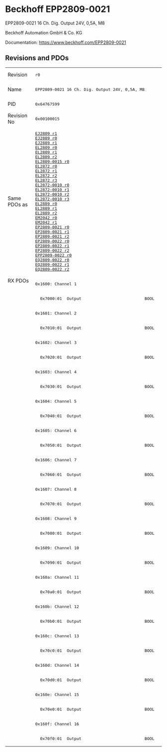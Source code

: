 # Beckhoff EPP2809-0021

EPP2809-0021 16 Ch. Dig. Output 24V, 0,5A, M8

Beckhoff Automation GmbH & Co. KG

Documentation: <a href="https://www.beckhoff.com/EPP2809-0021">https://www.beckhoff.com/EPP2809-0021</a>

## Revisions and PDOs
<table>
<tr >
<td class="first">Revision</td>
<td ><pre>r0</pre></td>
</tr>
<tr >
<td class="first">Name</td>
<td ><pre>EPP2809-0021 16 Ch. Dig. Output 24V, 0,5A, M8</pre></td>
</tr>
<tr >
<td class="first">PID</td>
<td ><pre>0x64767599</pre></td>
</tr>
<tr >
<td class="first">Revision No</td>
<td ><pre>0x00100015</pre></td>
</tr>
<tr >
<td class="first">Same PDOs as</td>
<td ><pre><a href="EJ2809">EJ2809 r1</a><br/><a href="EJ2889">EJ2889 r0</a><br/><a href="EJ2889">EJ2889 r1</a><br/><a href="EL2809">EL2809 r0</a><br/><a href="EL2809">EL2809 r1</a><br/><a href="EL2809">EL2809 r2</a><br/><a href="EL2809-0015">EL2809-0015 r0</a><br/><a href="EL2872">EL2872 r0</a><br/><a href="EL2872">EL2872 r1</a><br/><a href="EL2872">EL2872 r2</a><br/><a href="EL2872">EL2872 r3</a><br/><a href="EL2872-0010">EL2872-0010 r0</a><br/><a href="EL2872-0010">EL2872-0010 r1</a><br/><a href="EL2872-0010">EL2872-0010 r2</a><br/><a href="EL2872-0010">EL2872-0010 r3</a><br/><a href="EL2889">EL2889 r0</a><br/><a href="EL2889">EL2889 r1</a><br/><a href="EL2889">EL2889 r2</a><br/><a href="EM2042">EM2042 r0</a><br/><a href="EM2042">EM2042 r1</a><br/><a href="EP2809-0021">EP2809-0021 r0</a><br/><a href="EP2809-0021">EP2809-0021 r1</a><br/><a href="EP2809-0021">EP2809-0021 r2</a><br/><a href="EP2809-0022">EP2809-0022 r0</a><br/><a href="EP2809-0022">EP2809-0022 r1</a><br/><a href="EP2809-0022">EP2809-0022 r2</a><br/><a href="EPP2809-0022">EPP2809-0022 r0</a><br/><a href="EQ2809-0022">EQ2809-0022 r0</a><br/><a href="EQ2809-0022">EQ2809-0022 r1</a><br/><a href="EQ2809-0022">EQ2809-0022 r2</a></pre></td>
</tr>
<tr class="rxpdo pdosection">
<td class="first" rowspan=32 valign=top>RX PDOs</td>
<td><pre>0x1600: Channel 1</pre></td>
<td></td>
</tr>
<tr class="rxpdo">
<td class="first"><pre>  0x7000:01  Output                          BOOL</pre></td>
</tr>
<tr class="rxpdo pdosection">
<td class="first"><pre>0x1601: Channel 2</pre></td>
</tr>
<tr class="rxpdo">
<td class="first"><pre>  0x7010:01  Output                          BOOL</pre></td>
</tr>
<tr class="rxpdo pdosection">
<td class="first"><pre>0x1602: Channel 3</pre></td>
</tr>
<tr class="rxpdo">
<td class="first"><pre>  0x7020:01  Output                          BOOL</pre></td>
</tr>
<tr class="rxpdo pdosection">
<td class="first"><pre>0x1603: Channel 4</pre></td>
</tr>
<tr class="rxpdo">
<td class="first"><pre>  0x7030:01  Output                          BOOL</pre></td>
</tr>
<tr class="rxpdo pdosection">
<td class="first"><pre>0x1604: Channel 5</pre></td>
</tr>
<tr class="rxpdo">
<td class="first"><pre>  0x7040:01  Output                          BOOL</pre></td>
</tr>
<tr class="rxpdo pdosection">
<td class="first"><pre>0x1605: Channel 6</pre></td>
</tr>
<tr class="rxpdo">
<td class="first"><pre>  0x7050:01  Output                          BOOL</pre></td>
</tr>
<tr class="rxpdo pdosection">
<td class="first"><pre>0x1606: Channel 7</pre></td>
</tr>
<tr class="rxpdo">
<td class="first"><pre>  0x7060:01  Output                          BOOL</pre></td>
</tr>
<tr class="rxpdo pdosection">
<td class="first"><pre>0x1607: Channel 8</pre></td>
</tr>
<tr class="rxpdo">
<td class="first"><pre>  0x7070:01  Output                          BOOL</pre></td>
</tr>
<tr class="rxpdo pdosection">
<td class="first"><pre>0x1608: Channel 9</pre></td>
</tr>
<tr class="rxpdo">
<td class="first"><pre>  0x7080:01  Output                          BOOL</pre></td>
</tr>
<tr class="rxpdo pdosection">
<td class="first"><pre>0x1609: Channel 10</pre></td>
</tr>
<tr class="rxpdo">
<td class="first"><pre>  0x7090:01  Output                          BOOL</pre></td>
</tr>
<tr class="rxpdo pdosection">
<td class="first"><pre>0x160a: Channel 11</pre></td>
</tr>
<tr class="rxpdo">
<td class="first"><pre>  0x70a0:01  Output                          BOOL</pre></td>
</tr>
<tr class="rxpdo pdosection">
<td class="first"><pre>0x160b: Channel 12</pre></td>
</tr>
<tr class="rxpdo">
<td class="first"><pre>  0x70b0:01  Output                          BOOL</pre></td>
</tr>
<tr class="rxpdo pdosection">
<td class="first"><pre>0x160c: Channel 13</pre></td>
</tr>
<tr class="rxpdo">
<td class="first"><pre>  0x70c0:01  Output                          BOOL</pre></td>
</tr>
<tr class="rxpdo pdosection">
<td class="first"><pre>0x160d: Channel 14</pre></td>
</tr>
<tr class="rxpdo">
<td class="first"><pre>  0x70d0:01  Output                          BOOL</pre></td>
</tr>
<tr class="rxpdo pdosection">
<td class="first"><pre>0x160e: Channel 15</pre></td>
</tr>
<tr class="rxpdo">
<td class="first"><pre>  0x70e0:01  Output                          BOOL</pre></td>
</tr>
<tr class="rxpdo pdosection">
<td class="first"><pre>0x160f: Channel 16</pre></td>
</tr>
<tr class="rxpdo">
<td class="first"><pre>  0x70f0:01  Output                          BOOL</pre></td>
</tr>
</table>

